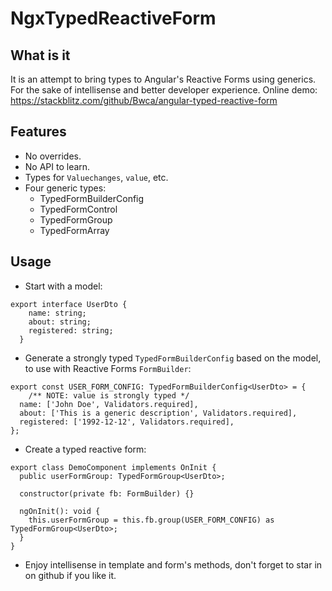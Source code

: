 # NgxTypedReactiveForm

## What is it

It is an attempt to bring types to Angular's Reactive Forms using generics. For the sake of intellisense and better developer experience.
Online demo: https://stackblitz.com/github/Bwca/angular-typed-reactive-form

## Features

- No overrides.
- No API to learn.
- Types for `Valuechanges`, `value`, etc.
- Four generic types:
    - TypedFormBuilderConfig
    - TypedFormControl
    - TypedFormGroup
    - TypedFormArray


## Usage
- Start with a model:

```
export interface UserDto {
    name: string;
    about: string;
    registered: string;
  }
```


- Generate a strongly typed `TypedFormBuilderConfig` based on the model, to use with Reactive Forms `FormBuilder`:
```
export const USER_FORM_CONFIG: TypedFormBuilderConfig<UserDto> = {
    /** NOTE: value is strongly typed */
  name: ['John Doe', Validators.required],
  about: ['This is a generic description', Validators.required],
  registered: ['1992-12-12', Validators.required],
};
```

- Create a typed reactive form:
```
export class DemoComponent implements OnInit {
  public userFormGroup: TypedFormGroup<UserDto>;

  constructor(private fb: FormBuilder) {}

  ngOnInit(): void {
    this.userFormGroup = this.fb.group(USER_FORM_CONFIG) as TypedFormGroup<UserDto>;
  }
}
```

- Enjoy intellisense in template and form's methods, don't forget to star in on github if you like it.